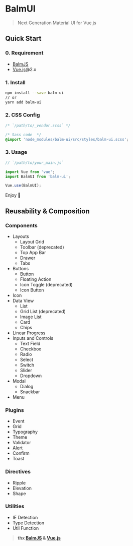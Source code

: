 # BalmUI

> Next Generation Material UI for Vue.js

## Quick Start

### 0. Requirement

- [BalmJS](https://balmjs.com/)
- [Vue.js](https://vuejs.org/)@2.x

### 1. Install

```sh
npm install --save balm-ui
// or
yarn add balm-ui
```

### 2. CSS Config

```css
/* `/path/to/_vendor.scss` */

/* Sass code  */
@import 'node_modules/balm-ui/src/styles/balm-ui.scss';
```

### 3. Usage

```js
// `/path/to/your_main.js`

import Vue from 'vue';
import BalmUI from 'balm-ui';

Vue.use(BalmUI);
```

Enjoy 👻

## Reusability & Composition

### Components

- Layouts
  - Layout Grid
  - Toolbar (deprecated)
  - Top App Bar
  - Drawer
  - Tabs
- Buttons
  - Button
  - Floating Action
  - Icon Toggle (deprecated)
  - Icon Button
- Icon
- Data View
  - List
  - Grid List (deprecated)
  - Image List
  - Card
  - Chips
- Linear Progress
- Inputs and Controls
  - Text Field
  - Checkbox
  - Radio
  - Select
  - Switch
  - Slider
  - Dropdown
- Modal
  - Dialog
  - Snackbar
- Menu

### Plugins

- Event
- Grid
- Typography
- Theme
- Validator
- Alert
- Confirm
- Toast

### Directives

- Ripple
- Elevation
- Shape

### Utilities

- IE Detection
- Type Detection
- Util Function

> **thx [BalmJS](https://balmjs.com/) & [Vue.js](https://vuejs.org/)**
